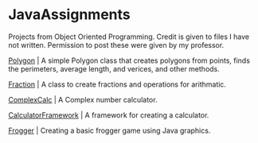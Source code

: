 # JavaAssignments
Projects from Object Oriented Programming. Credit is given to files I have not written. Permission to post these were given by my professor.

[Polygon](/Polygon) | A simple Polygon class that creates polygons from points, finds the perimeters, average length, and verices, and other methods. 

[Fraction](/Fraction) | A class to create fractions and operations for arithmatic. 

[ComplexCalc](/ComplexCalc) | A Complex number calculator. 

[CalculatorFramework](/CalculatorFramework) | A framework for creating a calculator.

[Frogger](/Frogger) | Creating a basic frogger game using Java graphics. 
